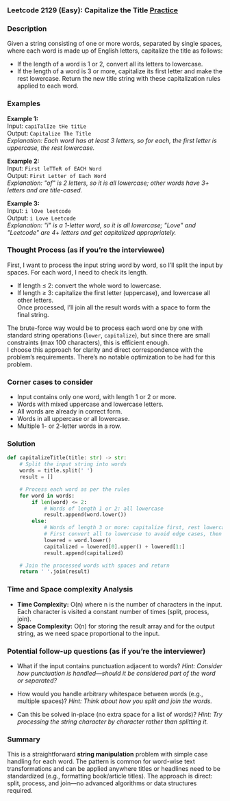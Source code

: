 ### Leetcode 2129 (Easy): Capitalize the Title [Practice](https://leetcode.com/problems/capitalize-the-title)

### Description  
Given a string consisting of one or more words, separated by single spaces, where each word is made up of English letters, capitalize the title as follows:
- If the length of a word is 1 or 2, convert all its letters to lowercase.
- If the length of a word is 3 or more, capitalize its first letter and make the rest lowercase.
Return the new title string with these capitalization rules applied to each word.

### Examples  

**Example 1:**  
Input: `capiTalIze tHe titLe`  
Output: `Capitalize The Title`  
*Explanation: Each word has at least 3 letters, so for each, the first letter is uppercase, the rest lowercase.*

**Example 2:**  
Input: `First leTTeR of EACH Word`  
Output: `First Letter of Each Word`  
*Explanation: "of" is 2 letters, so it is all lowercase; other words have 3+ letters and are title-cased.*

**Example 3:**  
Input: `i lOve leetcode`  
Output: `i Love Leetcode`  
*Explanation: "i" is a 1-letter word, so it is all lowercase; "Love" and "Leetcode" are 4+ letters and get capitalized appropriately.*

### Thought Process (as if you’re the interviewee)  
First, I want to process the input string word by word, so I’ll split the input by spaces. For each word, I need to check its length.  
- If length ≤ 2: convert the whole word to lowercase.
- If length ≥ 3: capitalize the first letter (uppercase), and lowercase all other letters.  
Once processed, I’ll join all the result words with a space to form the final string.

The brute-force way would be to process each word one by one with standard string operations (`lower`, `capitalize`), but since there are small constraints (max 100 characters), this is efficient enough.  
I choose this approach for clarity and direct correspondence with the problem’s requirements. There’s no notable optimization to be had for this problem.

### Corner cases to consider  
- Input contains only one word, with length 1 or 2 or more.
- Words with mixed uppercase and lowercase letters.
- All words are already in correct form.
- Words in all uppercase or all lowercase.
- Multiple 1- or 2-letter words in a row.

### Solution

```python
def capitalizeTitle(title: str) -> str:
    # Split the input string into words
    words = title.split(' ')
    result = []

    # Process each word as per the rules
    for word in words:
        if len(word) <= 2:
            # Words of length 1 or 2: all lowercase
            result.append(word.lower())
        else:
            # Words of length 3 or more: capitalize first, rest lowercase
            # First convert all to lowercase to avoid edge cases, then capitalize first letter
            lowered = word.lower()
            capitalized = lowered[0].upper() + lowered[1:]
            result.append(capitalized)

    # Join the processed words with spaces and return
    return ' '.join(result)
```

### Time and Space complexity Analysis  

- **Time Complexity:** O(n) where n is the number of characters in the input. Each character is visited a constant number of times (split, process, join).
- **Space Complexity:** O(n) for storing the result array and for the output string, as we need space proportional to the input.

### Potential follow-up questions (as if you’re the interviewer)  

- What if the input contains punctuation adjacent to words?
  *Hint: Consider how punctuation is handled—should it be considered part of the word or separated?*

- How would you handle arbitrary whitespace between words (e.g., multiple spaces)?
  *Hint: Think about how you split and join the words.*

- Can this be solved in-place (no extra space for a list of words)?
  *Hint: Try processing the string character by character rather than splitting it.*

### Summary
This is a straightforward **string manipulation** problem with simple case handling for each word. The pattern is common for word-wise text transformations and can be applied anywhere titles or headlines need to be standardized (e.g., formatting book/article titles). The approach is direct: split, process, and join—no advanced algorithms or data structures required.